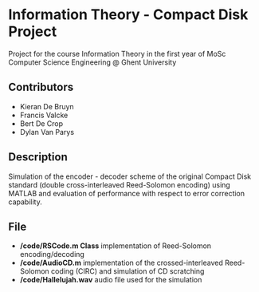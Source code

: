 # Information Theory - Compact Disk Project
Project for the course Information Theory in the first year of MoSc Computer Science Engineering @ Ghent University

## Contributors
* Kieran De Bruyn
* Francis Valcke
* Bert De Crop
* Dylan Van Parys

## Description
Simulation of the encoder - decoder scheme of the original Compact Disk standard (double cross-interleaved Reed-Solomon encoding) using MATLAB and evaluation of performance with respect to error correction capability.

## File
* **/code/RSCode.m Class** implementation of Reed-Solomon encoding/decoding
* **/code/AudioCD.m**  implementation of the crossed-interleaved Reed-Solomon coding (CIRC) and simulation of CD scratching
* **/code/Hallelujah.wav** audio file used for the simulation
